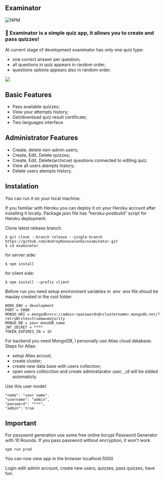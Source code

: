 ## Examinator

![NPM](https://img.shields.io/npm/l/react-toastify.svg?label=%F0%9F%93%9Clicense&style=for-the-badge)

### 🎉 Examinator is a simple quiz app, it allows you to create and pass quizzes!

At current stage of development examinator has only one quiz type:

- one correct answer per question;
- all questions in quiz appears in random order;
- questions options appears also in random order.

<kbd>
  <img src="https://user-images.githubusercontent.com/16167616/190902558-ca19e504-ad00-45a1-adae-cb28085121a2.gif"/>
</kbd>

## Basic Features

- Pass available quizzes;
- View your attempts history;
- Get/download quiz result certificate;
- Two languages interface.

## Administrator Features

- Create, delete non-admin users;
- Create, Edit, Delete quizzes;
- Create, Edit, Delete(archicve) questions connected to editing quiz.
- View all users atempts history;
- Delete users atempts history.

## Instalation

You can run it on your local machine.

If you familiar with Heroku you can deploy it on your Heroku account after installing it locally.
Package.json file has "heroku-postbuild" script for Heroku deployment.

Clone latest release branch.

```
$ git clone --branch release --single-branch https://github.com/AndreyKonovalenko/examinator.git
$ cd examinator
```

for server side:

```
$ npm install
```

for client side:

```
$ npm install --prefix client
```

Before run you need setup environment variables in .env
.env file shoud be maulay created in the root folder.

```
NODE_ENV = development
PORT = 5000
MONGO_URI = mongodb+srv://admin:<password>@<clastername>.mongodb.net/?retryWrites=true&w=majority
MONGO_DB = your_monoDB_name
JWT_SECRET = ****
TOKEN_EXPIRES_IN = 1h
```

For backend you need MongoDB, I personally use Atlas cloud database.
Steps for Atlas:

- setup Atlas accout;
- create cluster;
- create new data base with users collection;
- open users collecction and create adminstarator user, \_id will be edded automaticly.

Use this user model:

```
"name": "user name",
"username": "admin",
"password": "***",
"admin": true
```

## Important

For password generation use some free online bcrypt Password Generator with 10 Rounds.
If you pass password without encryption, it won't work.

```
npm run prod
```

You can now view app in the browser localhost:5000

Login with admin account, create new users, quizzes, pass quizzes, have fun.
